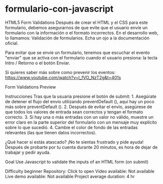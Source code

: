 # formulario-con-javascript
HTML5 Form Validations
Después de crear el HTML y el CSS para este formulario, debemos asegurarnos de que evite que el usuario envíe un formulario con la información o el formato incorrectos. En el desarrollo web, lo llamamos: Validación de formularios. Echa un ojo a la documentación oficial.

Para evitar que se envíe un formulario, tenemos que escuchar el evento "enviar" que se activa con el formulario cuando el usuario presiona: la tecla Intro / Retorno o el botón Enviar.

Si quieres saber más sobre como prevenir los eventos: https://www.youtube.com/watch?v=I_fVO_NzT2g&t=401s

Form Validations Preview

Instrucciones
Tras que la usuaria presione el botón de submit: 1. Asegúrate de detener el flujo del envío utilizando preventDefault (), aquí hay un poco más sobre preventDefault (). 2. Después de evitar el envío, asegúrese de que todos los valores de entrada sean correctos y tengan el formato correcto. 3. Si hay una o más entradas con un valor no válido, muestre un error claro en la parte superior del formulario con un mensaje muy explícito sobre lo que sucedió. 4. Cambie el color de fondo de las entradas relevantes (las que tienen datos incorrectos).

¿Qué hacer si estás atascado?
¡No te sientas frustrado y pide ayuda! Después de probarte por tu cuenta durante 20 minutos, es hora de dejar de trabajar y pedir ayuda.

Goal
Use Javascript to validate the inputs of an HTML form (on submit)

Difficulty
beginner
Repository:
Click to open
Video available:
Not available
Live demo available:
Not available
Project average duration:
4 hr

